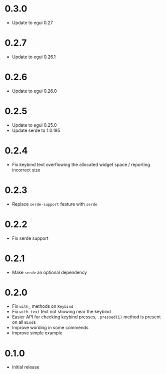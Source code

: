 # 0.3.0

* Update to egui 0.27

# 0.2.7

* Update to egui 0.26.1

# 0.2.6

* Update to egui 0.26.0

# 0.2.5

* Update to egui 0.25.0
* Update serde to 1.0.195

# 0.2.4

* Fix keybind text overflowing the allocated widget space / reporting incorrect size

# 0.2.3

* Replace `serde-support` feature with `serde`

# 0.2.2

* Fix serde support

# 0.2.1

* Make `serde` an optional dependency

# 0.2.0

* Fix `with_` methods on `Keybind`
* Fix `with_text` text not showing near the keybind
* Easier API for checking keybind presses, `.pressed(i)` method is present on all `Bind`s
* Improve wording in some commends
* Improve simple example

# 0.1.0

* Initial release
